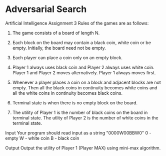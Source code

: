 # Adversarial Search
Artificial Intelligence Assignment 3
Rules of the games are as follows:
1. The game consists of a board of length N.

2. Each block on the board may contain a black
coin, white coin or be empty. Initially, the
board need not be empty.
3. Each player can place a coin only on an empty
block.
4. Player 1 always uses black coin and Player 2
always uses white coin. Player 1 and Player 2
moves alternatively. Player 1 always moves first.
5. Whenever a player places a coin on a block and
adjacent blocks are not empty. Then all the black
coins in continuity becomes white coins and all
the white coins in continuity becomes black
coins.
6. Terminal state is when there is no empty block
on the board.
7. The utility of Player 1 is the number of black
coins on the board in terminal state. The utlity
of Player 2 is the number of white coins in the
terminal state.

Input
Your program should read input as a string
"0000W00BBW0"
0 - empty
W - white coin
B - black coin

Output
Output the utility of Player 1 (Player MAX) using
mini-max algorithm.
